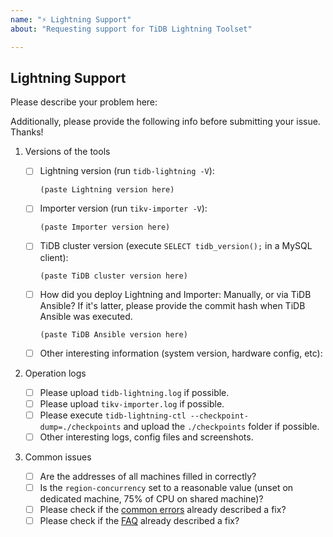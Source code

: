 ```yaml
---
name: "⚡️ Lightning Support"
about: "Requesting support for TiDB Lightning Toolset"

---
```


## Lightning Support

Please describe your problem here:

>
>
>

Additionally, please provide the following info before submitting your issue. Thanks!

1. Versions of the tools

    - [ ] Lightning version (run `tidb-lightning -V`):

        ```
        (paste Lightning version here)
        ```

    - [ ] Importer version (run `tikv-importer -V`):

        ```
        (paste Importer version here)
        ```

    - [ ] TiDB cluster version (execute `SELECT tidb_version();` in a MySQL client):

        ```
        (paste TiDB cluster version here)
        ```

    - [ ] How did you deploy Lightning and Importer: Manually, or via TiDB Ansible? If it's latter,
        please provide the commit hash when TiDB Ansible was executed.

        ```
        (paste TiDB Ansible version here)
        ```

    - [ ] Other interesting information (system version, hardware config, etc):

        >
        >
        >

2. Operation logs

    - [ ] Please upload `tidb-lightning.log` if possible.
    - [ ] Please upload `tikv-importer.log` if possible.
    - [ ] Please execute `tidb-lightning-ctl --checkpoint-dump=./checkpoints` and upload the `./checkpoints` folder if possible.
    - [ ] Other interesting logs, config files and screenshots.

3. Common issues

    - [ ] Are the addresses of all machines filled in correctly?
    - [ ] Is the `region-concurrency` set to a reasonable value (unset on dedicated machine, 75% of CPU on shared machine)?
    - [ ] Please check if the [common errors] already described a fix?
    - [ ] Please check if the [FAQ] already described a fix?

[common errors]: https://github.com/pingcap/tidb-tools/blob/master/docs/lightning/en_US/05-Errors.md
[FAQ]: https://github.com/pingcap/tidb-tools/blob/master/docs/lightning/en_US/06-FAQ.md

